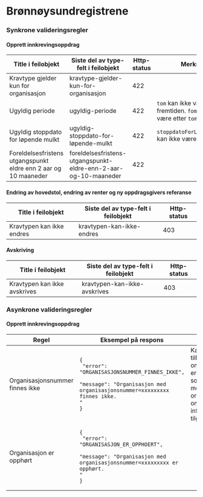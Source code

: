 # Brønnøysundregistrene

### Synkrone valideringsregler

#### Opprett innkrevingsoppdrag

| Title i feilobjekt                                              | Siste del av type-felt i feilobjekt                             | Http-status | Merknad                                                           |
|-----------------------------------------------------------------|-----------------------------------------------------------------|-------------|-------------------------------------------------------------------|
| Kravtype gjelder kun for organisasjon                           | kravtype-gjelder-kun-for-organisasjon                           | 422         |                                                                   | 
| Ugyldig periode                                                 | ugyldig-periode                                                 | 422         | `tom` kan ikke være i fremtiden. `fom` kan ikke være etter `tom`. |
| Ugyldig stoppdato for løpende mulkt                             | ugyldig-stoppdato-for-løpende-mulkt                             | 422         | `stoppdatoForLøpendeMulkt` kan ikke være i fremtiden.             |
| Foreldelsesfristens utgangspunkt eldre enn 2 aar og 10 maaneder | foreldelsesfristens-utgangspunkt-eldre-enn-2-aar-og-10-maaneder | 422         |                                                                   |

#### Endring av hovedstol, endring av renter og ny oppdragsgivers referanse

| Title i feilobjekt        | Siste del av type-felt i feilobjekt | Http-status |
|---------------------------|-------------------------------------|-------------|
| Kravtypen kan ikke endres | kravtypen-kan-ikke-endres           | 403         |

#### Avskriving

| Title i feilobjekt           | Siste del av type-felt i feilobjekt | Http-status |
|------------------------------|-------------------------------------|-------------|
| Kravtypen kan ikke avskrives | kravtypen-kan-ikke-avskrives        | 403         |

### Asynkrone valideringsregler

#### Opprett innkrevingsoppdrag

| Regel                           | Eksempel på respons                                                                                                                                               | Merknad                                                                                                                                                              |
|---------------------------------|-------------------------------------------------------------------------------------------------------------------------------------------------------------------|----------------------------------------------------------------------------------------------------------------------------------------------------------------------|
| Organisasjonsnummer finnes ikke | <pre><code>{<br/>  "error": "ORGANISASJONSNUMMER_FINNES_IKKE",<br/>  "message": "Organisasjon med organisasjonsnummer=xxxxxxxxx finnes ikke. "<br/>}</code></pre> | Kan komme tilleggsinformasjon om at virksomheten er slettet, eller slettet som følge av dublett med nytt organisasjonsnummer om denne informasjonen er tilgjengelig. |
| Organisasjon er opphørt         | <pre><code>{<br/>  "error": "ORGANISASJON_ER_OPPHOERT",<br/>  "message": "Organisasjon med organisasjonsnummer=xxxxxxxxx er opphørt. "<br/>}</code></pre>         |                                                                                                                                                                      |
